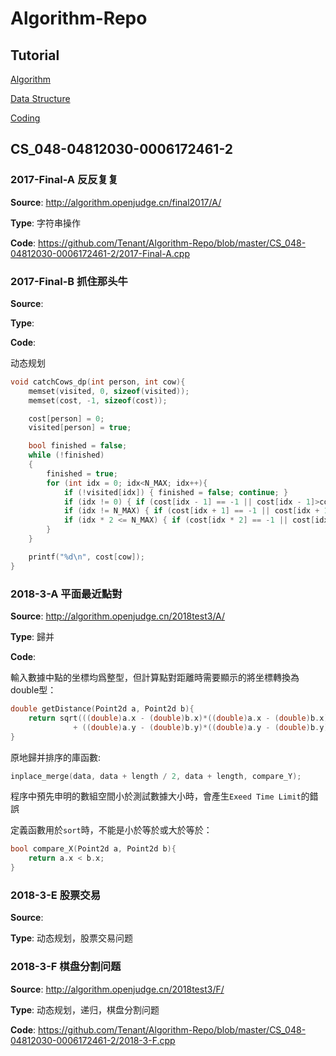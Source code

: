 # Algorithm-Repo

## Tutorial
[Algorithm](https://github.com/Tenant/Algorithm-Repo/blob/master/Algorithm-Tutorial.md)

[Data Structure](https://github.com/Tenant/Algorithm-Repo/blob/master/Data-Structure-Tutorial.md)

[Coding]()

## CS_048-04812030-0006172461-2

### 2017-Final-A 反反复复
**Source**: http://algorithm.openjudge.cn/final2017/A/

**Type**: 字符串操作

**Code**: https://github.com/Tenant/Algorithm-Repo/blob/master/CS_048-04812030-0006172461-2/2017-Final-A.cpp


### 2017-Final-B 抓住那头牛
**Source**:

**Type**:

**Code**:

动态规划
```c++
void catchCows_dp(int person, int cow){
	memset(visited, 0, sizeof(visited));
	memset(cost, -1, sizeof(cost));

	cost[person] = 0;
	visited[person] = true;

	bool finished = false;
	while (!finished)
	{
		finished = true;
		for (int idx = 0; idx<N_MAX; idx++){
			if (!visited[idx]) { finished = false; continue; }
			if (idx != 0) { if (cost[idx - 1] == -1 || cost[idx - 1]>cost[idx] + 1) cost[idx - 1] = cost[idx] + 1; visited[idx - 1] = true; }
			if (idx != N_MAX) { if (cost[idx + 1] == -1 || cost[idx + 1]>cost[idx] + 1) cost[idx + 1] = cost[idx] + 1; visited[idx + 1] = true; }
			if (idx * 2 <= N_MAX) { if (cost[idx * 2] == -1 || cost[idx * 2]>cost[idx] + 1) cost[idx * 2] = cost[idx] + 1; visited[idx * 2] = true; }
		}
	}

	printf("%d\n", cost[cow]);
}
```


### 2018-3-A 平面最近點對
**Source**: http://algorithm.openjudge.cn/2018test3/A/

**Type**: 歸并

**Code**:

輸入數據中點的坐標均爲整型，但計算點對距離時需要顯示的將坐標轉換為double型：

```c++
double getDistance(Point2d a, Point2d b){
	return sqrt(((double)a.x - (double)b.x)*((double)a.x - (double)b.x)
		      + ((double)a.y - (double)b.y)*((double)a.y - (double)b.y));
}
```

原地歸并排序的庫函數:

```c++
inplace_merge(data, data + length / 2, data + length, compare_Y);
```

程序中預先申明的數組空間小於測試數據大小時，會產生`Exeed Time Limit`的錯誤

定義函數用於`sort`時，不能是小於等於或大於等於：

```c++
bool compare_X(Point2d a, Point2d b){
	return a.x < b.x;
}
```

### 2018-3-E 股票交易
**Source**: 

**Type**: 动态规划，股票交易问题


### 2018-3-F 棋盘分割问题
**Source**: http://algorithm.openjudge.cn/2018test3/F/

**Type**: 动态规划，递归，棋盘分割问题

**Code**: https://github.com/Tenant/Algorithm-Repo/blob/master/CS_048-04812030-0006172461-2/2018-3-F.cpp
